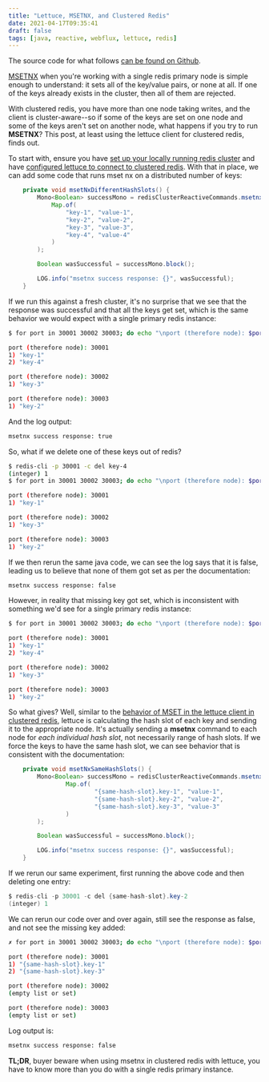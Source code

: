 ```yaml
---
title: "Lettuce, MSETNX, and Clustered Redis"
date: 2021-04-17T09:35:41
draft: false
tags: [java, reactive, webflux, lettuce, redis]
---
```


The source code for what follows [can be found on Github](https://github.com/nfisher23/reactive-programming-webflux).

[MSETNX](https://redis.io/commands/msetnx) when you're working with a single redis primary node is simple enough to understand: it sets all of the key/value pairs, or none at all. If one of the keys already exists in the cluster, then all of them are rejected.

With clustered redis, you have more than one node taking writes, and the client is cluster-aware--so if some of the keys are set on one node and some of the keys aren't set on another node, what happens if you try to run **MSETNX**? This post, at least using the lettuce client for clustered redis, finds out.

To start with, ensure you have [set up your locally running redis cluster](https://nickolasfisher.com/blog/bootstrap-a-local-sharded-redis-cluster-in-five-minutes) and have [configured lettuce to connect to clustered redis](https://nickolasfisher.com/blog/configuring-lettucewebflux-to-work-with-clustered-redis). With that in place, we can add some code that runs mset nx on a distributed number of keys:

```java
    private void msetNxDifferentHashSlots() {
        Mono<Boolean> successMono = redisClusterReactiveCommands.msetnx(
            Map.of(
                "key-1", "value-1",
                "key-2", "value-2",
                "key-3", "value-3",
                "key-4", "value-4"
            )
        );

        Boolean wasSuccessful = successMono.block();

        LOG.info("msetnx success response: {}", wasSuccessful);
    }

```

If we run this against a fresh cluster, it's no surprise that we see that the response was successful and that all the keys get set, which is the same behavior we would expect with a single primary redis instance:

```bash
$ for port in 30001 30002 30003; do echo "\nport (therefore node): $port"; redis-cli -p $port -c keys '*'; done

port (therefore node): 30001
1) "key-1"
2) "key-4"

port (therefore node): 30002
1) "key-3"

port (therefore node): 30003
1) "key-2"

```

And the log output:

```bash
msetnx success response: true

```

So, what if we delete one of these keys out of redis?

```bash
$ redis-cli -p 30001 -c del key-4
(integer) 1
$ for port in 30001 30002 30003; do echo "\nport (therefore node): $port"; redis-cli -p $port -c keys '*'; done

port (therefore node): 30001
1) "key-1"

port (therefore node): 30002
1) "key-3"

port (therefore node): 30003
1) "key-2"

```

If we then rerun the same java code, we can see the log says that it is false, leading us to believe that none of them got set as per the documentation:

```bash
msetnx success response: false

```

However, in reality that missing key got set, which is inconsistent with something we'd see for a single primary redis instance:

```bash
$ for port in 30001 30002 30003; do echo "\nport (therefore node): $port"; redis-cli -p $port -c keys '*'; done

port (therefore node): 30001
1) "key-1"
2) "key-4"

port (therefore node): 30002
1) "key-3"

port (therefore node): 30003
1) "key-2"

```

So what gives? Well, similar to the [behavior of MSET in the lettuce client in clustered redis](https://nickolasfisher.com/blog/breaking-down-lettuce-mset-commands-in-clustered-redis), lettuce is calculating the hash slot of each key and sending it to the appropriate node. It's actually sending a **msetnx** command to each node for _each individual hash slot_, not necessarily range of hash slots. If we force the keys to have the same hash slot, we can see behavior that is consistent with the documentation:

```java
    private void msetNxSameHashSlots() {
        Mono<Boolean> successMono = redisClusterReactiveCommands.msetnx(
                Map.of(
                        "{same-hash-slot}.key-1", "value-1",
                        "{same-hash-slot}.key-2", "value-2",
                        "{same-hash-slot}.key-3", "value-3"
                )
        );

        Boolean wasSuccessful = successMono.block();

        LOG.info("msetnx success response: {}", wasSuccessful);
    }

```

If we rerun our same experiment, first running the above code and then deleting one entry:

```java
$ redis-cli -p 30001 -c del {same-hash-slot}.key-2
(integer) 1

```

We can rerun our code over and over again, still see the response as false, and not see the missing key added:

```bash
✗ for port in 30001 30002 30003; do echo "\nport (therefore node): $port"; redis-cli -p $port -c keys '*'; done

port (therefore node): 30001
1) "{same-hash-slot}.key-1"
2) "{same-hash-slot}.key-3"

port (therefore node): 30002
(empty list or set)

port (therefore node): 30003
(empty list or set)

```

Log output is:

```bash
msetnx success response: false

```

**TL;DR**, buyer beware when using msetnx in clustered redis with lettuce, you have to know more than you do with a single redis primary instance.
